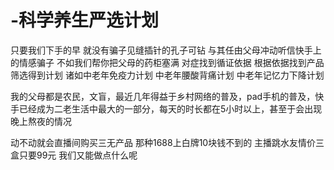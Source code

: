 # -科学养生严选计划 


只要我们下手的早 就没有骗子见缝插针的孔子可钻 与其任由父母冲动听信快手上的情感骗子 不如我们帮你把父母的药柜塞满 对症找到循证依据 根据依据找到产品 筛选得到计划 诸如中老年免疫力计划 中老年腰酸背痛计划  中老年记忆力下降计划


我的父母都是农民，文盲，最近几年得益于乡村网络的普及，pad手机的普及，快手已经成为二老生活中最大的一部分，每天的时长都在5小时以上，甚至于会出现晚上熬夜的情况


动不动就会直播间购买三无产品 那种1688上白牌10块钱不到的 主播跳水友情价三盒只要99元 
我们又能做点什么呢

